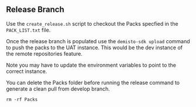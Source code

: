 ## Release Branch

Use the `create_release.sh` script to checkout the Packs specfied in the `PACK_LIST.txt` file.

Once the release branch is populated use the `demisto-sdk upload` command to push the packs to the UAT instance.
This would be the dev instance of the remote repositories feature.

Note you may have to update the environment variables to point to the correct instance.

You can delete the Packs folder before running the release command to generate a clean pull from develop branch.

`rm -rf Packs`
